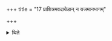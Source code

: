 +++
title = "17 प्राशित्रमवदायेडान् न यजमानभागम्"

+++

<details><summary>थिते</summary>

प्राशित्रमवदायेडां न यजमानभागम् १७
</details>

